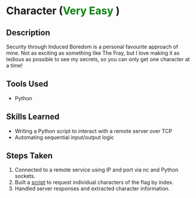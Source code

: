 # Character (<font color=green>Very Easy </font>)


## Description
Security through Induced Boredom is a personal favourite approach of mine. Not as exciting as something like The Fray, but I love making it as tedious as possible to see my secrets, so you can only get one character at a time!


## Tools Used

- Python

## Skills Learned

- Writing a Python script to interact with a remote server over TCP
- Automating sequential input/output logic

## Steps Taken
1. Connected to a remote service using IP and port via nc and Python sockets.
2. Built a [script](/Misc/Character%20[Very%20Easy]/script.py) to request individual characters of the flag by index.
3. Handled server responses and extracted character information.
